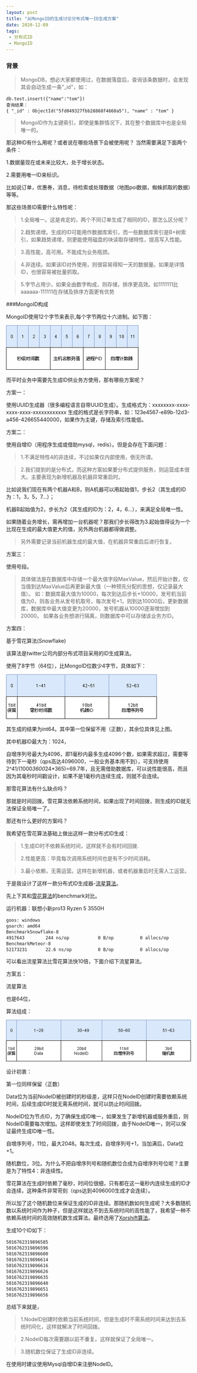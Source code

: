 ```yaml
---
layout: post
title: "从MongoID的生成讨论分布式唯一ID生成方案"
date: 2020-12-09
tags:
 - 分布式ID
 - MongoID
---
```


### 背景

>MongoDB，想必大家都使用过，在数据落盘后，查询该条数据时，会发现其会自动生成一条"_id"，如：
>
	db.test.insert({"name":"tom"})
	查询结果：
	{ "_id" : ObjectId("5fd049327fbb28868f4660a5"), "name" : "tom" }

>MongoID作为主键索引，即使是集群情况下，其在整个数据库中也是全局唯一的。


那这种ID有什么用呢？或者说在哪些场景下会被使用呢？
当然需要满足下面两个条件：

1.数据量现在或未来比较大，处于增长状态。

2.需要用唯一ID来标识。

比如说订单，优惠券，消息，待检索或处理数据（地图poi数据，蜘蛛抓取的数据）等等。

那这些场景ID需要什么特性呢：

>1.全局唯一。这是肯定的，两个不同订单生成了相同的ID，那怎么区分呢？

>2.趋势递增。生成的ID可能用作数据库索引，而一些数据库索引是B+树索引，如果趋势递增，则更能使用磁盘的块读取存储特性，提高写入性能。

>3.高性能，高可用。不能成为业务瓶颈。

>4.非连续。如果该ID对外使用，则很容易得知一天的数据量。如果是详情ID，也很容易被批量抓取。

>5.字节占用少。如果全由数字构成，则存储，排序更高效。如1111111比aaaaaa-111111在存储及排序方面更有优势

###MongoID构成

MongoID使用12个字节来表示,每个字节两位十六进制。如下图：

![](/static/img/2020/mongoid.png)

而平时业务中需要先生成ID供业务方使用，那有哪些方案呢？

方案一：

使用UUID生成器（很多编程语言自带UUID生成）。生成格式为：xxxxxxxx-xxxx-xxxx-xxxx-xxxxxxxxxxxx
生成的格式是长字符串，如：123e4567-e89b-12d3-a456-426655440000，如果作为主键，存储及索引性能低。


方案二：

使用自增ID（用程序生成或借助mysql，redis）。但是会存在下面问题：

>1.不满足特性4的非连续，不过如果仅内部使用，倒无所谓。

>2.我们提到的是分布式，而这种方案如果要分布式提供服务，则运营成本很大。主要表现为新增机器及机器异常重启时。
>
 比如说我们现在有两个机器A和B，则A机器可以用起始值1，步长2（其生成的ID为：1，3，5，7...）；
>
 机器B起始值为2，步长为2（其生成的ID为：2，4，6...），来满足全局唯一性。
>
 如果随着业务增长，需再增加一台机器呢？那我们步长得改为3.起始值得设为一个比现在生成的最大值更大的值，另外两台机器都得做调整。
> 另外需要记录当前机器生成的最大值，在机器异常重启后进行恢复。

方案三：

使用号段。

>具体做法是在数据库中存储一个最大值字段MaxValue，然后开始计数，仅当值到达MaxValue后再更新最大值（一种预先分配的思想，仅记录最大值）。
>如：数据库最大值为10000，每次到达后步长+10000，发号机当前值为0，则各业务从发号机取号，每次发号+1，则到达10000后，更新数据库，数据库中最大值变更为20000，发号机器从10000逐渐增加到20000。
>如果各业务想进行隔离，则数据库中可以存储该业务方ID。

方案四：

基于雪花算法(Snowflake)

该算法是twitter公司内部分布式项目采用的ID生成算法。

使用了8字节（64位），比MongoID位数少4字节，具体如下：

![](/static/img/2020/Snowflake.png)

其生成的结果为int64。其中第一位保留不用（正数），其余位具体见上图。

其中机器ID最大为：1024，

自增序列号最大为4096，即1毫秒内最多生成4096个数，如果需求超过，需要等待到下一毫秒（qps高达4096000，一般业务基本用不到），可支持使用
2^41/(1000*3600*24*365)=69.7年，且无需借助数据库，可以说性能很高，而且因为其毫秒时间戳设计，如果不是1毫秒内连续生成，则就不会连续。

那雪花算法有什么缺点吗？

那就是时间回拨。雪花算法依赖系统时间，如果出现了时间回拨，则生成的ID就无法保证全局唯一了。

那还有什么更好的方案吗？


我希望在雪花算法基础上做出这样一款分布式ID生成：

>1.生成ID时不依赖系统时间，这样就不会有时间回拨.
>
>2.性能更高：毕竟每次调用系统时间也是有不少时间消耗。

>3.最小依赖，无需运营。这样在新增机器，或者机器重启时无需人工运营。

于是我设计了这样一款分布式ID生成器-[流星算法](https://github.com/TheFutureIsOurs/meteor)。

先上下其和[雪花算法](https://github.com/TheFutureIsOurs/learncode/blob/master/snow/snow.go)的benchmark对比。

运行机器：联想小新pro13 Ryzen 5 3550H

	goos: windows
	goarch: amd64
	BenchmarkSnowflake-8
	4917643	       244 ns/op	       0 B/op	       0 allocs/op
	BenchmarkMeteor-8
	52173231	   22.6 ns/op	       0 B/op	       0 allocs/op

可以看出流星算法比雪花算法快10倍，下面介绍下流星算法。

方案五：

流星算法

也是64位，

算法组成：

![](/static/img/2020/meteor.png)

设计初衷：

第一位同样保留（正数）

Data位为当前NodeID被创建时的秒级差，这样只在NodeID创建时需要依赖系统时间，后续生成ID时就无需系统时间，就可以防止时间回拨。

NodeID位为节点ID，为了确保生成ID唯一，如果发生了新增机器或服务重启，则NodeID需要每次增加。这样即使发生了时间回拨，由于NodeID唯一，则可以保证最终生成ID唯一性。

自增序列号，11位，最大2048。每次生成，自增序列号+1，当加满后，Data位+1。

随机数位，3位。为什么不把自增序列号和随机数位合成为自增序列号位呢？主要是为了特性4：非连续性。

雪花算法在生成时依赖了毫秒，时间位很细，只有都在这一毫秒内连续生成的ID才会连续，这种条件非常苛刻（qps达到4096000生成才会连续）。

所以加了这个随机数位来保证生成的ID非连续。那随机数如何生成呢？大多数随机数以系统时间作为种子，但是这样就达不到去系统时间的高性能了，我希望一种不依赖系统时间的高效随机数生成算法。最终选用了[Xorshift算法](https://en.wikipedia.org/wiki/Xorshift)。

生成10个ID如下：

	5016762319896585
	5016762319896596
	5016762319896600
	5016762319896614
	5016762319896616
	5016762319896626
	5016762319896635
	5016762319896640
	5016762319896651
	5016762319896656

总结下来就是，
>1.NodeID创建时依赖当前系统时间，但是生成时不需系统时间来达到去系统时间化，这样就解决了时间回拨。

>2.NodeID每次需要跟以前不重复。这样就保证了全局唯一。

>3.随机数位保证了生成ID非连续。

在使用时建议使用Mysql自增ID来注册NodeID。






